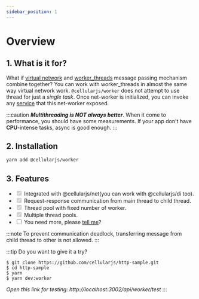 ```yaml
---
sidebar_position: 1
---
```


# Overview

## 1. What is it for?
What if [virtual network](/docs/foundation/net/net-overview) and [worker_threads](https://nodejs.org/api/worker_threads.html) message passing mechanism combine together? You can work with worker_threads in almost the same way virtual network work. `@cellularjs/worker` does not attempt to use thread for just a *single task*. Once net-worker is initialized, you can invoke any [service](/docs/foundation/net/service) that this net-worker exposed.

:::caution
***Multithreading is NOT always better***. When it come to performance, you should have some measurements. If your app don't have **CPU**-intense tasks, async is good enough.
:::

## 2. Installation
```bash
yarn add @cellularjs/worker
```

## 3. Features
- <input type='checkbox' checked disabled /> Integrated with @cellularjs/net(you can work with @cellularjs/di too).
- <input type='checkbox' checked disabled /> Request-response communication from main thread to child thread.
- <input type='checkbox' checked disabled /> Thread pool with fixed number of worker.
- <input type='checkbox' checked disabled /> Multiple thread pools.
- <input type='checkbox' /> You need more, please <a href='https://github.com/cellularjs/cellularjs/issues/new/choose'>tell me</a>?

:::note
To prevent communication deadlock, transferring message from child thread to other is not allowed.
:::

:::tip Do you want to give it a try?
```
$ git clone https://github.com/cellularjs/http-sample.git
$ cd http-sample
$ yarn
$ yarn dev:worker
```

_Open this link for testing: http://localhost:3002/api/worker/test_
:::